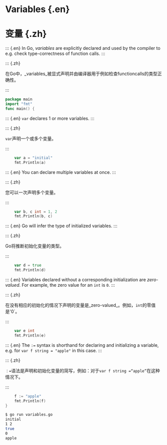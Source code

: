 
# Variables {.en}


# 变量 {.zh}


::: {.en}
In Go, _variables_ are explicitly declared and used by
the compiler to e.g. check type-correctness of function
calls.
:::

::: {.zh}

在Go中，_variables_被显式声明并由编译器用于例如检查functioncalls的类型正确性。

:::


```go
package main
import "fmt"
func main() {
```


::: {.en}
`var` declares 1 or more variables.
:::

::: {.zh}

`var`声明一个或多个变量。

:::


```go
	var a = "initial"
	fmt.Println(a)
```


::: {.en}
You can declare multiple variables at once.
:::

::: {.zh}

您可以一次声明多个变量。

:::


```go
	var b, c int = 1, 2
	fmt.Println(b, c)
```


::: {.en}
Go will infer the type of initialized variables.
:::

::: {.zh}

Go将推断初始化变量的类型。

:::


```go
	var d = true
	fmt.Println(d)
```


::: {.en}
Variables declared without a corresponding
initialization are _zero-valued_. For example, the
zero value for an `int` is `0`.
:::

::: {.zh}

在没有相应的初始化的情况下声明的变量是_zero-valued_。例如，`int`的零值是'0`。

:::


```go
	var e int
	fmt.Println(e)
```


::: {.en}
The `:=` syntax is shorthand for declaring and
initializing a variable, e.g. for
`var f string = "apple"` in this case.
:::

::: {.zh}

`：=`语法是声明和初始化变量的简写，例如：对于`var f string =“apple”`在这种情况下。

:::


```go
	f := "apple"
	fmt.Println(f)
}
```


```sh
$ go run variables.go
initial
1 2
true
0
apple
```


